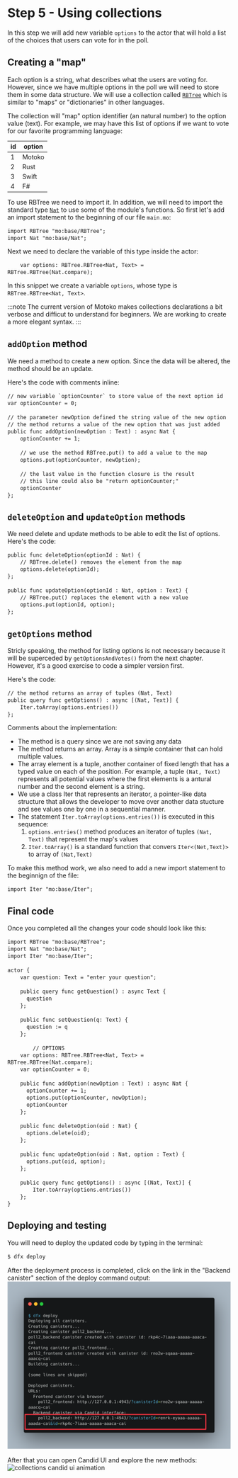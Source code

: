 # Step 5 - Using collections

In this step we will add new variable `options` to the actor that will hold a list of the choices that users can vote for in the poll.


## Creating a "map"

Each option is a string, what describes what the users are voting for. However, since we have multiple options in the poll we will need to store them in some data structure. We will use a collection called [`RBTree`](../../motoko/main/base/RBTree.md) which is similar to "maps" or "dictionaries" in other languages.

The collection will "map" option identifier (an natural number) to the option value (text). For example, we may have this list of options if we want to vote for our favorite programming language:

| id  | option |
| --- | ------ |
| 1   | Motoko |
| 2   | Rust   |
| 3   | Swift  |
| 4   | F#     |


To use RBTree we need to import it. In addition, we will need to import the standard type [`Nat`](../../motoko/main/base/Nat.md) to use some of the module's functions. So first let's add an import statement to the beginning of our file `main.mo`:
```motoko
import RBTree "mo:base/RBTree";
import Nat "mo:base/Nat";
```

Next we need to declare the variable of this type inside the actor:
```motoko
    var options: RBTree.RBTree<Nat, Text> = RBTree.RBTree(Nat.compare);
```

In this snippet we create a variable `options`, whose type is `RBTree.RBTree<Nat, Text>`.

:::note
The current version of Motoko makes collections declarations a bit verbose and difficut to understand for beginners. We are working to create a more elegant syntax.
:::

## `addOption` method

We need a method to create a new option. Since the data will be altered, the method should be an update.

Here's the code with comments inline:

```motoko
// new variable `optionCounter` to store value of the next option id
var optionCounter = 0; 

// the parameter newOption defined the string value of the new option
// the method returns a value of the new option that was just added
public func addOption(newOption : Text) : async Nat { 
    optionCounter += 1;
    
    // we use the method RBTree.put() to add a value to the map
    options.put(optionCounter, newOption); 
    
    // the last value in the function closure is the result
    // this line could also be "return optionCounter;"
    optionCounter
};
```

## `deleteOption` and `updateOption` methods

We need delete and update methods to be able to edit the list of options. Here's the code:
```motoko
public func deleteOption(optionId : Nat) {
    // RBTree.delete() removes the element from the map
    options.delete(optionId); 
};

public func updateOption(optionId : Nat, option : Text) {
    // RBTree.put() replaces the element with a new value
    options.put(optionId, option);
};
```

## `getOptions`  method
Stricly speaking, the method for listing options is not necessary because it will be superceded by `getOptionsAndVotes()` from the next chapter. However, it's a good exercise to code a simpler version first.

Here's the code:
```motoko
// the method returns an array of tuples (Nat, Text)
public query func getOptions() : async [(Nat, Text)] {
    Iter.toArray(options.entries())
};
```

Comments about the implementation:
- The method is a query since we are not saving any data
- The method returns an array. Array is a simple container that can hold multiple values.
- The array element is a tuple, another container of fixed length that has a typed value on each of the position. For example, a tuple `(Nat, Text)` represents all potential values where the first elements is a antural number and the second element is a string.
- We use a class Iter that represents an iterator, a pointer-like data structure that allows the developer to move over another data stucture and see values one by one in a sequential manner.
-  The  statement `Iter.toArray(options.entries())` is executed in this sequence:
    1. `options.entries()` method produces an iterator of tuples `(Nat, Text)` that represent the map's values
    2. `Iter.toArray()` is a standard function that convers `Iter<(Net,Text)>` to array of `(Nat,Text)`





To make this method work, we also need to add a new import statement to the beginnign of the file:
```motoko
import Iter "mo:base/Iter";
```

## Final code
Once you completed all the changes your code should look like this:
```motoko
import RBTree "mo:base/RBTree";
import Nat "mo:base/Nat";
import Iter "mo:base/Iter";

actor {
    var question: Text = "enter your question";

    public query func getQuestion() : async Text { 
      question 
    };
    
    public func setQuestion(q: Text) { 
      question := q 
    };

        // OPTIONS
    var options: RBTree.RBTree<Nat, Text> = RBTree.RBTree(Nat.compare);
    var optionCounter = 0;

    public func addOption(newOption : Text) : async Nat {
      optionCounter += 1;
      options.put(optionCounter, newOption);
      optionCounter
    };

    public func deleteOption(oid : Nat) {
      options.delete(oid);
    };

    public func updateOption(oid : Nat, option : Text) {
      options.put(oid, option);
    };

    public query func getOptions() : async [(Nat, Text)] {
        Iter.toArray(options.entries())
    };    
}

```

## Deploying and testing

You will need to deploy the updated code by typing in the terminal:
```bash
$ dfx deploy
```

After the deployment process is completed, click on the link in the "Backend canister" section of the deploy command output:
![dfx deploy output with a link](__attachments/dfx%20deploy%20with%20link.png)

After that you can open Candid UI and explore the new methods:
![collections candid ui animation](__attachments/collections%20candid%20ui%20animation.gif)
